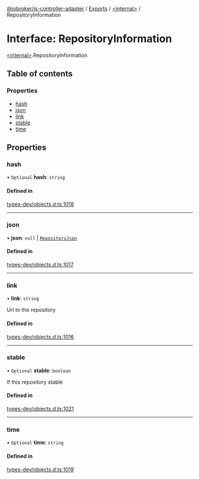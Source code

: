 [@iobroker/js-controller-adapter](../README.md) / [Exports](../modules.md) / [\<internal\>](../modules/internal_.md) / RepositoryInformation

# Interface: RepositoryInformation

[\<internal\>](../modules/internal_.md).RepositoryInformation

## Table of contents

### Properties

- [hash](internal_.RepositoryInformation.md#hash)
- [json](internal_.RepositoryInformation.md#json)
- [link](internal_.RepositoryInformation.md#link)
- [stable](internal_.RepositoryInformation.md#stable)
- [time](internal_.RepositoryInformation.md#time)

## Properties

### hash

• `Optional` **hash**: `string`

#### Defined in

[types-dev/objects.d.ts:1018](https://github.com/ioBroker/ioBroker.js-controller/blob/52bf8f589890e40e13e9ca18db712f69fc63488f/packages/types-dev/objects.d.ts#L1018)

___

### json

• **json**: ``null`` \| [`RepositoryJson`](internal_.RepositoryJson.md)

#### Defined in

[types-dev/objects.d.ts:1017](https://github.com/ioBroker/ioBroker.js-controller/blob/52bf8f589890e40e13e9ca18db712f69fc63488f/packages/types-dev/objects.d.ts#L1017)

___

### link

• **link**: `string`

Url to the repository

#### Defined in

[types-dev/objects.d.ts:1016](https://github.com/ioBroker/ioBroker.js-controller/blob/52bf8f589890e40e13e9ca18db712f69fc63488f/packages/types-dev/objects.d.ts#L1016)

___

### stable

• `Optional` **stable**: `boolean`

If this repository stable

#### Defined in

[types-dev/objects.d.ts:1021](https://github.com/ioBroker/ioBroker.js-controller/blob/52bf8f589890e40e13e9ca18db712f69fc63488f/packages/types-dev/objects.d.ts#L1021)

___

### time

• `Optional` **time**: `string`

#### Defined in

[types-dev/objects.d.ts:1019](https://github.com/ioBroker/ioBroker.js-controller/blob/52bf8f589890e40e13e9ca18db712f69fc63488f/packages/types-dev/objects.d.ts#L1019)
